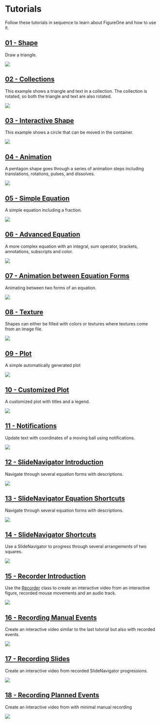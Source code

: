 # Tutorials

Follow these tutorials in sequence to learn about FigureOne and how to use it.

## **[01 - Shape](./01%20-%20Shape)**
Draw a triangle.

![](./01%20-%20Shape/example.png)

## **[02 - Collections](./02%20-%20Collections)**
This example shows a triangle and text in a collection. The collection is rotated, so both the triangle and text are also rotated.

![](./02%20-%20Collections/example.gif)

## **[03 - Interactive Shape](./03%20-%20Interactive%20Shape)**
This example shows a circle that can be moved in the container.

![](./03%20-%20Interactive%20Shape/example.gif)

## **[04 - Animation](./04%20-%20Animation)**
A pentagon shape goes through a series of animation steps including translations, rotations, pulses, and dissolves.

![](./04%20-%20Animation/example.gif)

## **[05 - Simple Equation](./05%20-%20Simple%20Equation)**
A simple equation including a fraction.

![](./05%20-%20Simple%20Equation/example.png)

## **[06 - Advanced Equation](./06%20-%20Advanced%20Equation)**
A more complex equation with an integral, sum operator, brackets, annotations, subscripts and color.

![](./06%20-%20Advanced%20Equation/example.png)

## **[07 - Animation between Equation Forms](./07%20-%20Animation%20between%20Equation%20Forms)**
Animating between two forms of an equation.

![](./07%20-%20Animation%20between%20Equation%20Forms/example.gif)

## **[08 - Texture](./08%20-%20Texture)**
Shapes can either be filled with colors or textures where textures come from an image file.

![](./08%20-%20Texture/example.png)

## **[09 - Plot](./09%20-%20Plot)**
A simple automatically generated plot

![](./09%20-%20Plot/example.png)

## **[10 - Customized Plot](./10%20-%20Customized%20Plot)**
A customized plot with titles and a legend.

![](./10%20-%20Customized%20Plot/example.png)

## **[11 - Notifications](./11%20-%20Notifications)**
Update text with coordinates of a moving ball using notifications.

![](./11%20-%20Notifications/example.gif)

## **[12 - SlideNavigator Introduction](./12%20-%20SlideNavigator%20Introduction)**
Navigate through several equation forms with descriptions.

![](./12%20-%20SlideNavigator%20Introduction/example.gif)

## **[13 - SlideNavigator Equation Shortcuts](./13%20-%20SlideNavigator%20Equation%20Shortcuts)**
Navigate through several equation forms with descriptions.

![](./13%20-%20SlideNavigator%20Equation%20Shortcuts/example.gif)

## **[14 - SlideNavigator Shortcuts](./14%20-%20SlideNavigator%20Shortcuts)**
Use a SlideNavigator to progress through several arrangements of two squares.

![](./14%20-%20SlideNavigator%20Shortcuts/example.gif)

## **[15 - Recorder Introduction](./15%20-%20Recorder%20Introduction)**
Use the [Recorder](https://airladon.github.io/FigureOne/api/#recorder) class to create an interactive video from an interactive figure, recorded mouse movements and an audio track.

![](./15%20-%20Recorder%20Introduction/example.gif)

## **[16 - Recording Manual Events](./16%20-%20Recording%20Manual%20Events)**
Create an interactive video similar to the last tutorial but also with recorded events.

![](./16%20-%20Recording%20Manual%20Events/example.gif)

## **[17 - Recording Slides](./17%20-%20Recording%20Slides)**
Create an interactive video from recorded SlideNavigator progressions.

![](./17%20-%20Recording%20Slides/example.gif)

## **[18 - Recording Planned Events](./18%20-%20Recording%20Planned%20Events)**
Create an interactive video from with minimal manual recording

![](./18%20-%20Recording%20Planned%20Events/example.gif)

